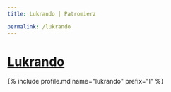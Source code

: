 ```yaml
---
title: Lukrando | Patromierz

permalink: /lukrando
---
```


# [Lukrando](https://patronite.pl/lukrando)

{% include profile.md name="lukrando" prefix="l" %}
